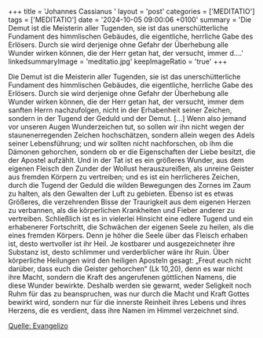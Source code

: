 +++
title = 'Johannes Cassianus  '
layout = 'post'
categories = ['MEDITATIO']
tags = ['MEDITATIO']
date = '2024-10-05 09:00:06 +0100'
summary = 'Die Demut ist die Meisterin aller Tugenden, sie ist das unerschütterliche Fundament des himmlischen Gebäudes, die eigentliche, herrliche Gabe des Erlösers. Durch sie wird derjenige ohne Gefahr der Überhebung alle Wunder wirken können, die der Herr getan hat, der versucht, immer d....'
linkedsummaryImage = 'meditatio.jpg'
keepImageRatio = 'true'
+++
 
Die Demut ist die Meisterin aller Tugenden, sie ist das unerschütterliche Fundament des himmlischen Gebäudes, die eigentliche, herrliche Gabe des Erlösers. Durch sie wird derjenige ohne Gefahr der Überhebung alle Wunder wirken können, die der Herr getan hat, der versucht, immer dem sanften Herrn nachzufolgen, nicht in der Erhabenheit seiner Zeichen, sondern in der Tugend der Geduld und der Demut.<!--more--> […]
Wenn also jemand vor unseren Augen Wunderzeichen tut, so sollen wir ihn nicht wegen der staunenerregenden Zeichen hochschätzen, sondern allein wegen des Adels seiner Lebensführung; und wir sollten nicht nachforschen, ob ihm die Dämonen gehorchen, sondern ob er die Eigenschaften der Liebe besitzt, die der Apostel aufzählt. Und in der Tat ist es ein größeres Wunder, aus dem eigenen Fleisch den Zunder der Wollust herauszureißen, als unreine Geister aus fremden Körpern zu vertreiben; und es ist ein herrlicheres Zeichen, durch die Tugend der Geduld die wilden Bewegungen des Zornes im Zaum zu halten, als den Gewalten der Luft zu gebieten. Ebenso ist es etwas Größeres, die verzehrenden Bisse der Traurigkeit aus dem eigenen Herzen zu verbannen, als die körperlichen Krankheiten und Fieber anderer zu vertreiben. Schließlich ist es in vielerlei Hinsicht eine edlere Tugend und ein erhabenerer Fortschritt, die Schwächen der eigenen Seele zu heilen, als die eines fremden Körpers.
Denn je höher die Seele über das Fleisch erhaben ist, desto wertvoller ist ihr Heil. Je kostbarer und ausgezeichneter ihre Substanz ist, desto schlimmer und verderblicher wäre ihr Ruin. Über körperliche Heilungen wird den heiligen Aposteln gesagt: „Freut euch nicht darüber, dass euch die Geister gehorchen“ (Lk 10,20), denn es war nicht ihre Macht, sondern die Kraft des angerufenen göttlichen Namens, die diese Wunder bewirkte. Deshalb werden sie gewarnt, weder Seligkeit noch Ruhm für das zu beanspruchen, was nur durch die Macht und Kraft Gottes bewirkt wird, sondern nur für die innerste Reinheit ihres Lebens und ihres Herzens, die es verdient, dass ihre Namen im Himmel verzeichnet sind.
 


[Quelle: Evangelizo](https://evangeliumtagfuertag.org/DE/gospel)
